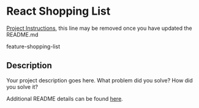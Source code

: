 # React Shopping List

[Project Instructions](./INSTRUCTIONS.md), this line may be removed once you have updated the README.md

feature-shopping-list


## Description

Your project description goes here. What problem did you solve? How did you solve it?

Additional README details can be found [here](https://github.com/PrimeAcademy/readme-template/blob/master/README.md).
